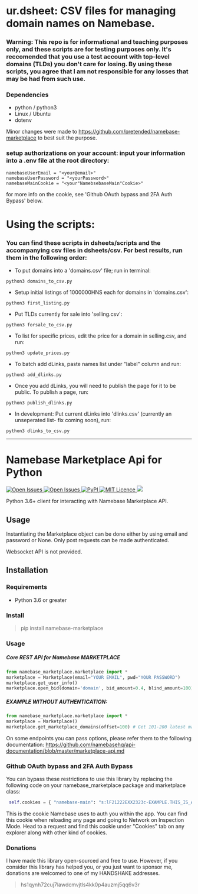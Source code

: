 # ur.dsheet: CSV files for managing domain names on Namebase.

### Warning: This repo is for informational and teaching purposes only, and these scripts are for testing purposes only. It's reccomended that you use a test account with top-level domains (TLDs) you don't care for losing. By using these scripts, you agree that I am not responsible for any losses that may be had from such use. 

### Dependencies
- python / python3
- Linux / Ubuntu
- dotenv

Minor changes were made to https://github.com/pretended/namebase-marketplace to best suit the purpose. 

### setup authorizations on your account: input your information into a .env file at the root directory:
```
namebaseUserEmail = "<your@email>"
namebaseUserPassword = "<yourPassword>"
namebaseMainCookie = "<your"NamebsebaseMain"Cookie>"
```
for more info on the cookie, see 'Github OAuth bypass and 2FA Auth Bypass' below.

# Using the scripts:
### You can find these scripts in dsheets/scripts and the accompanying csv files in dsheets/csv. For best results, run them in the following order:

- To put domains into a 'domains.csv' file; run in terminal:
```
python3 domains_to_csv.py
```

- Setup initial listings of 1000000HNS each for domains in 'domains.csv':
```
python3 first_listing.py
```

- Put TLDs currently for sale into 'selling.csv':
```
python3 forsale_to_csv.py
```

- To list for specific prices, edit the price for a domain in selling.csv, and run:
```
python3 update_prices.py
```

- To batch add dLinks, paste names list under "label" column and run:
```
python3 add_dlinks.py
```

- Once you add dLinks, you will need to publish the page for it to be public. To publish a page, run:
```
python3 publish_dlinks.py
```

- In development: Put current dLinks into 'dlinks.csv' (currently an unseperated list- fix coming soon), run:
```
python3 dlinks_to_csv.py
```

-----------------------------------------
Namebase Marketplace Api for Python
==

<p>
<a href="https://namebase-marketplace.readthedocs.io/en/latest/">
<img src="https://readthedocs.org/projects/namebase-exchange-python/badge/?version=latest" alt="Open Issues"/>
</a>
<a href="/issues">
<img src="https://img.shields.io/github/issues/pretended/namebase-marketplace" alt="Open Issues"/>
</a>
<a href="https://pypi.org/project/namebase-marketplace/">
<img src="https://img.shields.io/pypi/v/namebase-marketplace.svg" alt="PyPI"/>
</a>
<a href="/LICENCE">
<img src="https://img.shields.io/github/license/pretended/namebase-marketplace" alt="MIT Licence"/>
</a>
<img src="https://static.pepy.tech/badge/namebase-marketplace/week"/>

  
Python 3.6+ client for interacting with Namebase Marketplace API.

## Usage
Instantiating the Marketplace object can be done either by using email and password or None.
Only post requests can be made authenticated.

Websocket API is not provided.
## Installation

### Requirements

- Python 3.6 or greater

### Install

> pip install namebase-marketplace

### Usage

##### Core REST API for Namebase MARKETPLACE
```python
from namebase_marketplace.marketplace import *
marketplace = Marketplace(email="YOUR EMAIL", pwd="YOUR PASSWORD")
marketplace.get_user_info()
marketplace.open_bid(domain='domain', bid_amount=0.4, blind_amount=100)
```

##### EXAMPLE WITHOUT AUTHENTICATION:
```python
from namebase_marketplace.marketplace import *
marketplace = Marketplace()
marketplace.get_marketplace_domains(offset=100) # Get 101-200 latest marketplace domains with default options
```

  
On some endpoints you can pass options, please refer them to the following documentation: https://github.com/namebasehq/api-documentation/blob/master/marketplace-api.md

### Github OAuth bypass and 2FA Auth Bypass
You can bypass these restrictions to use this library by replacing the following code on your namebase_marketplace package and marketplace class:
  
  ```python
   self.cookies = { "namebase-main": "s:lF21222EXX2323c-EXAMPLE.THIS_IS_AN_EXAMPLE++121HRYL/23+42c/12hOEEXAMPLE223" } 
```
  
  This is the cookie Namebase uses to auth you within the app. You can find this cookie when reloading any page and going to Network on Inspection Mode. Head to a request and find this cookie under "Cookies" tab on any explorer along with other kind of cookies.

  
### Donations

I have made this library open-sourced and free to use. However, if you consider this library has helped you, or you just want to sponsor me, donations are welcomed to one of my HANDSHAKE addresses. 

> hs1qynh72cuj7lawdcmvjtls4kk0p4auzmj5qq6v3r
